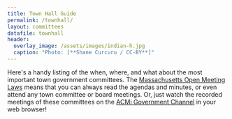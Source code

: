 ```yaml
---
title: Town Hall Guide
permalink: /townhall/
layout: committees
datafile: townhall
header:
  overlay_image: /assets/images/indian-h.jpg
  caption: "Photo: [**Shane Curcuru / CC-BY**]"
---
```


Here's a handy listing of the when, where, and what about the most 
important town government committees.  The [Massachusetts Open Meeting Laws](https://www.mass.gov/the-open-meeting-law) 
means that you can always read the agendas and minutes, or even attend 
any town committee or board meetings.  Or, just watch the recorded meetings 
of these committees on the [ACMi Government Channel](/acmi/)
in your web browser!